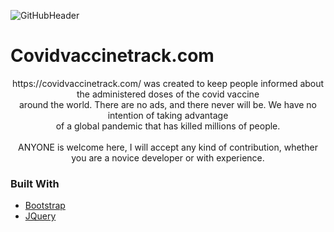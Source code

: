 ![GitHubHeader](https://user-images.githubusercontent.com/46765573/119278437-96845980-bc25-11eb-89ab-abf67a795254.png)
  # Covidvaccinetrack.com

  <p align="center">
https://covidvaccinetrack.com/
      was created to keep people informed about the administered doses of the covid vaccine <br> around the world. There are no ads, and there never will be. We          have no intention of taking advantage<br> of a global pandemic that has killed millions of people.<br><br>
      ANYONE is welcome here, I will accept any kind of contribution, whether you are a novice developer or with experience.    <br />
  </p>

### Built With
* [Bootstrap](https://getbootstrap.com)
* [JQuery](https://jquery.com)
